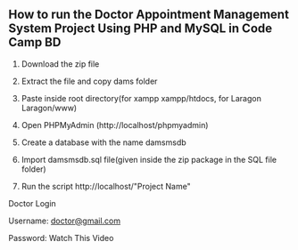 ## How to run the Doctor Appointment Management System Project Using PHP and MySQL in Code Camp BD

1. Download the zip file

2. Extract the file and copy dams folder

3. Paste inside root directory(for xampp xampp/htdocs, for Laragon Laragon/www)

4. Open PHPMyAdmin (http://localhost/phpmyadmin)

5. Create a database with the name damsmsdb

6. Import damsmsdb.sql file(given inside the zip package in the SQL file folder)

7. Run the script http://localhost/"Project Name"

Doctor Login

Username: doctor@gmail.com

Password: Watch This Video